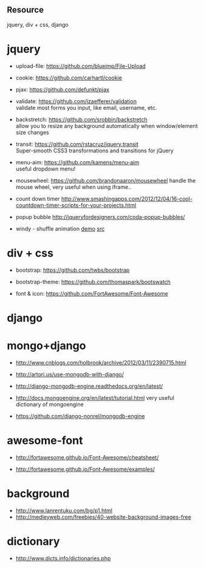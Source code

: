 Resource
--------

jquery, div + css, django

jquery
=====

* upload-file: https://github.com/blueimp/File-Upload

* cookie: https://github.com/carhartl/cookie

* pjax: https://github.com/defunkt/pjax

* validate:
 https://github.com/jzaefferer/validation  
 validate most forms you input, like email, username, etc.

* backstretch:
 https://github.com/srobbin/backstretch  
 allow you to resize any background automatically when window/element size changes

* transit:
 https://github.com/rstacruz/jquery.transit  
 Super-smooth CSS3 transformations and transitions for jQuery

* menu-aim:
 https://github.com/kamens/menu-aim  
 useful dropdown menu!

* mousewheel:
 https://github.com/brandonaaron/mousewheel
 handle the mouse wheel, very useful when using iframe..

* count down timer
 http://www.smashingapps.com/2012/12/04/16-cool-countdown-timer-scripts-for-your-projects.html

* popup bubble
 http://jqueryfordesigners.com/coda-popup-bubbles/

* windy - shuffle animation
 [demo](http://tympanus.net/Development/Windy/index2.html)
 [src](https://github.com/codrops/Windy/tree/master/js)


div + css
=====

* bootstrap: https://github.com/twbs/bootstrap

* bootstrap-theme: https://github.com/thomaspark/bootswatch

* font & icon: https://github.com/FortAwesome/Font-Awesome

django
=====

mongo+django
=====
 
* http://www.cnblogs.com/holbrook/archive/2012/03/11/2390715.html
 
* http://artori.us/use-mongodb-with-django/
 
* http://django-mongodb-engine.readthedocs.org/en/latest/

* http://docs.mongoengine.org/en/latest/tutorial.html
 very useful dictionary of mongoengine

* https://github.com/django-nonrel/mongodb-engine

awesome-font
=====

* http://fortawesome.github.io/Font-Awesome/cheatsheet/

* http://fortawesome.github.io/Font-Awesome/examples/


background
=====

* http://www.lanrentuku.com/bg/p1.html
* http://medleyweb.com/freebies/40-website-background-images-free

dictionary
=====

* http://www.dicts.info/dictionaries.php

